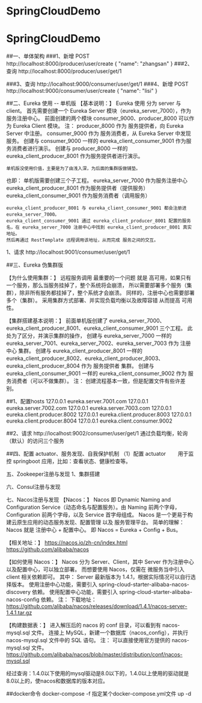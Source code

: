 # SpringCloudDemo

# SpringCloudDemo

##一、单体架构
###1、新增
POST http://localhost:8000/producer/user/create
{
    "name": "zhangsan"
}
###2、查询
http://localhost:8000/producer/user/get/1


###3、查询
http://localhost:9000/consumer/user/get/1
###4、新增
POST http://localhost:9000/consumer/user/create
{
    "name": "lisi"
}

##二、Eureka 使用 -- 单机版
【基本说明：】
    Eureka 使用 分为 server 与 client。
    首先需要创建一个 Eureka Server 模块（eureka_server_7000），作为 服务注册中心。
    前面创建的两个模块 consumer_9000、producer_8000 可以作为 Eureka Client 模块。
注：
    producer_8000 作为 服务提供者，向 Eureka Server 中注册。
    consumer_9000 作为 服务消费者，从 Eureka Server 中发现服务。
    创建与 consumer_9000 一样的 eureka_client_consumer_9001 作为服务消费者进行演示。
    创建与 producer_8000 一样的 eureka_client_producer_8001 作为服务提供者进行演示。 
    
    单机版没使用价值，主要是为了由浅入深，为后面的集群版做铺垫。
也即：
    单机版需要创建三个子工程。
        eureka_server_7000                作为服务注册中心
        eureka_client_producer_8001       作为服务提供者（提供服务）
        eureka_client_consumer_9001       作为服务消费者（调用服务）
    
    eureka_client_producer_8001 与 eureka_client_consumer_9001 都会注册进 eureka_server_7000。
    eureka_client_consumer_9001 通过 eureka_client_producer_8001 配置的服务名，在 eureka_server_7000 注册中心中找到 eureka_client_producer_8001 真实地址。
    然后再通过 RestTemplate 远程调用该地址，从而完成 服务之间的交互。

1、请求
http://localhost:9001/consumer/user/get/1

##三、Eureka 伪集群版

【为什么使用集群：】
    远程服务调用 最重要的一个问题 就是 高可用，如果只有一个服务，那么当服务挂掉了，整个系统将会崩溃，
    所以需要部署多个服务（集群），除非所有服务都挂掉了，整个系统才会崩溃。
    同样的，注册中心也需要部署多个（集群）。
    采用集群方式部署、并实现负载均衡以及故障容错 从而提高 可用性。
    
【集群搭建基本说明：】
    前面单机版创建了 eureka_server_7000、eureka_client_producer_8001、eureka_client_consumer_9001 三个工程。
    此处为了区分，并演示集群的操作，
        创建与 eureka_server_7000 一样的 eureka_server_7001、eureka_server_7002、eureka_server_7003 作为 注册中心 集群。
        创建与 eureka_client_producer_8001 一样的 eureka_client_producer_8002、eureka_client_producer_8003、eureka_client_producer_8004 作为 服务提供者 集群。
        创建与 eureka_client_consumer_9001  一样的 eureka_client_consumer_9002 作为 服务消费者（可以不做集群）。
注：
    创建流程基本一致，但是配置文件有些许差别。

##1、配置hosts
127.0.0.1          eureka.server.7001.com
127.0.0.1          eureka.server.7002.com
127.0.0.1          eureka.server.7003.com
127.0.0.1       eureka.client.producer.8002
127.0.0.1       eureka.client.producer.8003
127.0.0.1       eureka.client.producer.8004
127.0.0.1       eureka.client.consumer.9002

##2、请求
http://localhost:9002/consumer/user/get/1
通过负载均衡，轮询（默认）的访问三个服务

##四、配置 actuator、服务发现、自我保护机制
（1）配置 actuator
　　用于监控 springboot 应用，比如：查看状态、健康检查等。

五、Zookeeper注册与发现
1、集群搭建

六、Consul注册与发现

七、Nacos注册与发现
【Nacos：】
    Nacos 即 Dynamic Naming and Configuration Service（动态命名与配置服务）。由 Naming 前两个字母，Configuration 前两个字母，以及 Service 首字母组成。
    Nacos 是一个更易于构建云原生应用的动态服务发现、配置管理 以及 服务管理平台。
简单的理解：
    Nacos 就是 注册中心 + 配置中心。 
    即 Nacos = Eureka + Config + Bus。
    
【相关地址：】
    https://nacos.io/zh-cn/index.html
    https://github.com/alibaba/nacos
 
【如何使用 Nacos：】
    Nacos 分为 Server、Client，其中 Server 作为注册中心以及配置中心，可以独立部署。
    而想要使用 Nacos，仅需在 微服务当中引入 client 相关依赖即可。
其中：
    Server 最新版本为 1.4.1，根据实际情况可以自行选择版本。
    使用注册中心功能，需要引入 spring-cloud-starter-alibaba-nacos-discovery 依赖。
    使用配置中心功能，需要引入 spring-cloud-starter-alibaba-nacos-config 依赖。
注：
    下载地址：https://github.com/alibaba/nacos/releases/download/1.4.1/nacos-server-1.4.1.tar.gz
    
【构建数据表：】
    进入解压后的 nacos 的 conf 目录，可以看到有 nacos-mysql.sql 文件。
    连接上 MySQL，新建一个数据库（nacos_config），并执行 nacos-mysql.sql 文件中的 SQL 语句。
注：
    可以直接使用官方提供的 nacos-mysql.sql 文件。
    https://github.com/alibaba/nacos/blob/master/distribution/conf/nacos-mysql.sql
   
经过查询：1.4.0以下使用的mysql驱动是8.0以下的，1.4.0以上使用的驱动就是8.0以上的，使nacos和数据库的版本对应。

##docker命令
docker-compose -f 指定某个docker-compose.yml文件 up -d

